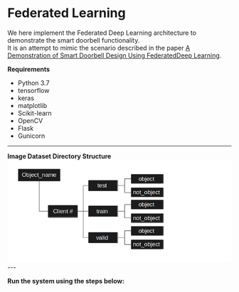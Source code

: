 # Federated Learning
We here implement the Federated Deep Learning architecture to demonstrate the smart doorbell functionality.  
   It is an attempt to mimic the scenario described in the paper [A Demonstration of Smart Doorbell Design Using FederatedDeep Learning](https://arxiv.org/pdf/2010.09687.pdf).  
   
   **Requirements**
   * Python 3.7
   * tensorflow
   * keras
   * matplotlib
   * Scikit-learn
   * OpenCV
   * Flask
   * Gunicorn
   
   ***
   
   **Image Dataset Directory Structure**
   ![Dataset directory structure](https://github.com/ResearchTrio/federatedlearning/blob/main/dataset_directory1.png)---
   
   **Run the system using the steps below:**
   

   
